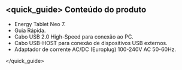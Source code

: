 ## <quick_guide> Conteúdo do produto

* Energy Tablet Neo 7.
* Guia Rápida.
* Cabo USB 2.0 High-Speed para conexão ao PC.
* Cabo USB-HOST para conexão de dispositivos USB externos.
* Adaptador de corrente AC/DC (Europlug) 100-240V AC 50-60Hz.

</quick_guide>
